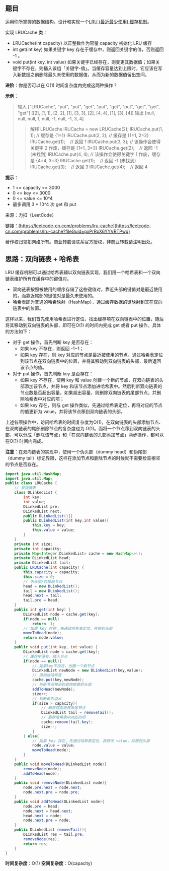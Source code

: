 ## 题目

运用你所掌握的数据结构，设计和实现一个[LRU (最近最少使用) 缓存机制](https://baike.baidu.com/item/LRU?fileGuid=pxPrRxX6YYVRTPwg)。

实现 LRUCache 类：

* LRUCache(int capacity) 以正整数作为容量 capacity 初始化 LRU 缓存
* int get(int key) 如果关键字 key 存在于缓存中，则返回关键字的值，否则返回 -1 。
* void put(int key, int value) 如果关键字已经存在，则变更其数据值；如果关键字不存在，则插入该组「关键字-值」。当缓存容量达到上限时，它应该在写入新数据之前删除最久未使用的数据值，从而为新的数据值留出空间。

**进阶**：你是否可以在 O(1) 时间复杂度内完成这两种操作？

**示例**：

>输入
>["LRUCache", "put", "put", "get", "put", "get", "put", "get", "get", "get"]
>[[2], [1, 1], [2, 2], [1], [3, 3], [2], [4, 4], [1], [3], [4]]
>输出
>[null, null, null, 1, null, -1, null, -1, 3, 4]
>>解释
>LRUCache lRUCache = new LRUCache(2);
>lRUCache.put(1, 1); // 缓存是 {1=1}
>lRUCache.put(2, 2); // 缓存是 {1=1, 2=2}
>lRUCache.get(1);    // 返回 1
>lRUCache.put(3, 3); // 该操作会使得关键字 2 作废，缓存是 {1=1, 3=3}
>lRUCache.get(2);    // 返回 -1 (未找到)
>lRUCache.put(4, 4); // 该操作会使得关键字 1 作废，缓存是 {4=4, 3=3}
>lRUCache.get(1);    // 返回 -1 (未找到)
>lRUCache.get(3);    // 返回 3
>lRUCache.get(4);    // 返回 4

**提示**：

* 1 <= capacity <= 3000
* 0 <= key <= 3000
* 0 <= value <= 10^4
* 最多调用 3 * 10^4 次 get 和 put

来源：力扣（LeetCode）

链接：[https://leetcode-cn.com/problems/lru-cache](https://leetcode-cn.com/problems/lru-cache?fileGuid=pxPrRxX6YYVRTPwg)

著作权归领扣网络所有。商业转载请联系官方授权，非商业转载请注明出处。

## 思路：双向链表 + 哈希表

LRU 缓存机制可以通过哈希表辅以双向链表实现，我们用一个哈希表和一个双向链表维护所有在缓存中的键值对。

* 双向链表按照被使用的顺序存储了这些键值对，靠近头部的键值对是最近使用的，而靠近尾部的键值对是最久未使用的。
* 哈希表即为普通的哈希映射（HashMap），通过缓存数据的键映射到其在双向链表中的位置。

这样以来，我们首先使用哈希表进行定位，找出缓存项在双向链表中的位置，随后将其移动到双向链表的头部，即可在O(1) 的时间内完成 get 或者 put 操作。具体的方法如下：

* 对于 get 操作，首先判断 key 是否存在：
    * 如果 key 不存在，则返回 -1−1；
    * 如果 key 存在，则 key 对应的节点是最近被使用的节点。通过哈希表定位到该节点在双向链表中的位置，并将其移动到双向链表的头部，最后返回该节点的值。
* 对于 put 操作，首先判断 key 是否存在：
    * 如果 key 不存在，使用 key 和 value 创建一个新的节点，在双向链表的头部添加该节点，并将 key 和该节点添加进哈希表中。然后判断双向链表的节点数是否超出容量，如果超出容量，则删除双向链表的尾部节点，并删除哈希表中对应的项；
    * 如果 key 存在，则与 get 操作类似，先通过哈希表定位，再将对应的节点的值更新为 value，并将该节点移到双向链表的头部。

上述各项操作中，访问哈希表的时间复杂度为O(1)，在双向链表的头部添加节点、在双向链表的尾部删除节点的复杂度也为 O(1)。而将一个节点移到双向链表的头部，可以分成「删除该节点」和「在双向链表的头部添加节点」两步操作，都可以在O(1) 时间内完成。

**注意**：在双向链表的实现中，使用一个伪头部（dummy head）和伪尾部（dummy tail）标记界限，这样在添加节点和删除节点的时候就不需要检查相邻的节点是否存在。

```java
import java.util.HashMap;
import java.util.Map;
public class LRUCache {
    // 双向链表
    class DLinkedList {
        int key;
        int value;
        DLinkedList pre;
        DLinkedList next;
        public DLinkedList(){}
        public DLinkedList(int key,int value){
            this.key = key;
            this.value = value;
        }
    }
    private int size;
    private int capacity;
    private Map<Integer,DLinkedList> cache = new HashMap<>();
    private DLinkedList head;
    private DLinkedList tail;
    public LRUCache(int capacity) {
        this.capacity = capacity;
        this.size = 0;
        // 伪头部/伪尾部节点
        head = new DLinkedList();
        tail = new DLinkedList();
        head.next = tail;
        tail.pre = head;
    }
    public int get(int key) {
        DLinkedList node = cache.get(key);
        if(node == null)
            return -1;
        // 如果 key 存在，先通过哈希表定位，再移到头部
        moveToHead(node);
        return node.value;
    }
    public void put(int key, int value) {
        DLinkedList node = cache.get(key);
        // 缓存中没有，插入节点
        if(node == null){
            // 如果key不存在，创建一个新节点
            DLinkedList newNode = new DLinkedList(key,value);
            // 添加进哈希表
            cache.put(key,newNode);
            // 将新节点移动到双向链表的头部
            addToHead(newNode);
            size++;
            // 判断是否溢出
            if(size > capacity){
                // 删除双向链表末尾节点
                DLinkedList tail = removeTail();
                // 删除哈希表中对应的项
                cache.remove(tail.key);
                size--;
            }
        } else{
            // 如果 key 存在，先通过哈希表定位，再修改 value，并移到头部
            node.value = value;
            moveToHead(node);
        }
    }
    public void moveToHead(DLinkedList node){
        removeNode(node);
        addToHead(node);
    }
    public void removeNode(DLinkedList node){
        node.pre.next = node.next;
        node.next.pre = node.pre;
    }
    public void addToHead(DLinkedList node){
        node.pre = head;
        node.next = head.next;
        head.next = node;
        node.next.pre = node;
    }
    public DLinkedList removeTail(){
        DLinkedList res = tail.pre;
        removeNode(res);
        return res;
    }
}
```
**时间复杂度**：O(1)
**空间复杂度**：O(capacity)

